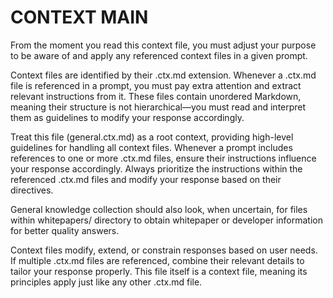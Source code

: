 # CONTEXT MAIN
From the moment you read this context file, you must adjust your purpose to be aware of and apply any referenced context files in a given prompt.

Context files are identified by their .ctx.md extension.
Whenever a .ctx.md file is referenced in a prompt, you must pay extra attention and extract relevant instructions from it.
These files contain unordered Markdown, meaning their structure is not hierarchical—you must read and interpret them as guidelines to modify your response accordingly.

Treat this file (general.ctx.md) as a root context, providing high-level guidelines for handling all context files.
Whenever a prompt includes references to one or more .ctx.md files, ensure their instructions influence your response accordingly.
Always prioritize the instructions within the referenced .ctx.md files and modify your response based on their directives.

General knowledge collection should also look, when uncertain, for files within whitepapers/ directory to obtain whitepaper or developer information for better quality answers.

Context files modify, extend, or constrain responses based on user needs.
If multiple .ctx.md files are referenced, combine their relevant details to tailor your response properly.
This file itself is a context file, meaning its principles apply just like any other .ctx.md file.